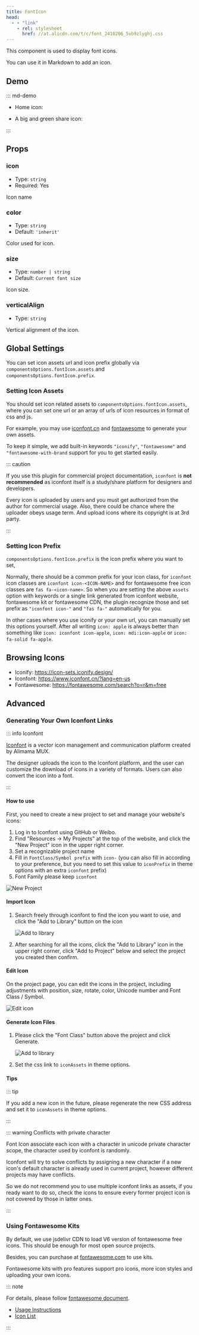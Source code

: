 ```yaml
---
title: FontIcon
head:
  - - "link"
    - rel: stylesheet
      href: //at.alicdn.com/t/c/font_2410206_5vb9zlyghj.css
---
```


This component is used to display font icons.

You can use it in Markdown to add an icon.

<!-- more -->

## Demo

<!-- #region demo -->

::: md-demo

- Home icon: <FontIcon icon="home" />

- A big and green share icon: <FontIcon icon="share" color="#3eaf7c" size="32" />

:::

<!-- #endregion demo -->

## Props

### icon

- Type: `string`
- Required: Yes

Icon name

### color

- Type: `string`
- Default: `'inherit'`

Color used for icon.

### size

- Type: `number | string`
- Default: `Current font size`

Icon size.

### verticalAlign

- Type: `string`

Vertical alignment of the icon.

## Global Settings

You can set icon assets url and icon prefix globally via `componentsOptions.fontIcon.assets` and `componentsOptions.fontIcon.prefix`.

### Setting Icon Assets

You should set icon related assets to `componentsOptions.fontIcon.assets`, where you can set one url or an array of urls of icon resources in format of css and js.

For example, you may use [iconfont.cn](https://www.iconfont.cn/?lang=en-us) and [fontawesome](https://fontawesome.com) to generate your own assets.

To keep it simple, we add built-in keywords `"iconify"`, `"fontawesome"` and `"fontawesome-with-brand` support for you to get started easily.

::: caution

If you use this plugin for commercial project documentation, `iconfont` is **not recommended** as iconfont itself is a study/share platform for designers and developers.

Every icon is uploaded by users and you must get authorized from the author for commercial usage. Also, there could be chance where the uploader obeys usage term. And upload icons where its copyright is at 3rd party.

:::

### Setting Icon Prefix

`componentsOptions.fontIcon.prefix` is the icon prefix where you want to set,

Normally, there should be a common prefix for your icon class, for `iconfont` icon classes are `iconfont icon-<ICON-NAME>` and for fontawesome free icon classes are `fas fa-<icon-name>`. So when you are setting the above `assets` option with keywords or a single link generated from iconfont website, fontawesome kit or fontawesome CDN, the plugin recognize those and set prefix as `"iconfont icon-"` and `"fas fa-"` automatically for you.

In other cases where you use iconify or your own url, you can manually set this options yourself. After all writing `icon: apple` is always better than something like `icon: iconfont icon-apple`, `icon: mdi:icon-apple` or `icon: fa-solid fa-apple`.

## Browsing Icons

- Iconify: <https://icon-sets.iconify.design/>
- Iconfont: <https://www.iconfont.cn/?lang=en-us>
- Fontawesome: <https://fontawesome.com/search?o=r&m=free>

## Advanced

### Generating Your Own Iconfont Links

::: info Iconfont

[Iconfont](https://iconfont.cn) is a vector icon management and communication platform created by Alimama MUX.

The designer uploads the icon to the Iconfont platform, and the user can customize the download of icons in a variety of formats. Users can also convert the icon into a font.

:::

#### How to use

First, you need to create a new project to set and manage your website's icons:

1. Log in to Iconfont using GitHub or Weibo.
1. Find "Resources → My Projects" at the top of the website, and click the "New Project" icon in the upper right corner.
1. Set a recognizable project name
1. Fill in `FontClass/Symbol prefix` with `icon-` (you can also fill in according to your preference, but you need to set this value to `iconPrefix` in theme options with an extra `iconfont` prefix)
1. Font Family please keep `iconfont`

![New Project](./assets/iconfont-new.png)

#### Import Icon

1. Search freely through iconfont to find the icon you want to use, and click the "Add to Library" button on the icon

   ![Add to library](./assets/iconfont-add.png)

1. After searching for all the icons, click the "Add to Library" icon in the upper right corner, click "Add to Project" below and select the project you created then confirm.

#### Edit Icon

On the project page, you can edit the icons in the project, including adjustments with position, size, rotate, color, Unicode number and Font Class / Symbol.

![Edit icon](./assets/iconfont-edit.png)

#### Generate Icon Files

1. Please click the "Font Class" button above the project and click Generate.

   ![Add to library](./assets/iconfont-generate.png)

1. Set the css link to `iconAssets` in theme options.

#### Tips

::: tip

If you add a new icon in the future, please regenerate the new CSS address and set it to `iconAssets` in theme options.

:::

::: warning Conflicts with private character

Font Icon associate each icon with a character in unicode private character scope, the character used by iconfont is randomly.

Iconfont will try to solve conflicts by assigning a new character if a new icon's default character is already used in current project, however different projects may have conflicts.

So we do not recommend you to use multiple iconfont links as assets, if you ready want to do so, check the icons to ensure every former project icon is not covered by those in latter ones.

:::

### Using Fontawesome Kits

By default, we use jsdelivr CDN to load V6 version of fontawesome free icons. This should be enough for most open source projects.

Besides, you can purchase at [fontawesome.com](https://fontawesome.com) to use kits.

Fontawesome kits with pro features support pro icons, more icon styles and uploading your own icons.

::: note

For details, please follow [fontawesome document](https://fontawesome.com/).

- [Usage Instructions](https://fontawesome.com/docs/web/add-icons/how-to)
- [Icon List](https://fontawesome.com/search?o=r&m=free)

:::
